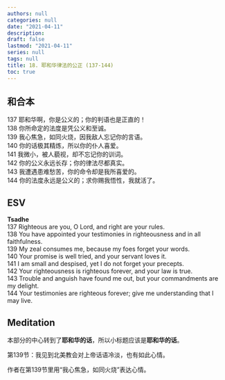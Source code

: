 ```yaml
---
authors: null
categories: null
date: "2021-04-11"
description: 
draft: false
lastmod: "2021-04-11"
series: null
tags: null
title: 18. 耶和华律法的公正 (137-144)
toc: true
---
```


<!--more-->

## 和合本
137 耶和华啊，你是公义的；你的判语也是正直的！  
138 你所命定的法度是凭公义和至诚。  
139 我心焦急，如同火烧，因我敌人忘记你的言语。  
140 你的话极其精炼，所以你的仆人喜爱。  
141 我微小，被人藐视，却不忘记你的训词。  
142 你的公义永远长存；你的律法尽都真实。  
143 我遭遇患难愁苦，你的命令却是我所喜爱的。  
144 你的法度永远是公义的；求你赐我悟性，我就活了。  

## ESV
**Tsadhe**  
137 Righteous are you, O Lord, and right are your rules.  
138 You have appointed your testimonies in righteousness and in all faithfulness.  
139 My zeal consumes me, because my foes forget your words.  
140 Your promise is well tried, and your servant loves it.  
141 I am small and despised, yet I do not forget your precepts.  
142 Your righteousness is righteous forever, and your law is true.  
143 Trouble and anguish have found me out, but your commandments are my delight.   
144 Your testimonies are righteous forever; give me understanding that I may live.  

## Meditation  
本部分的中心转到了**耶和华的话**，所以小标题应该是**耶和华的话**。   

第139节：我见到北美教会对上帝话语冷淡，也有如此心情。   

作者在第139节里用“我心焦急，如同火烧”表达心情。